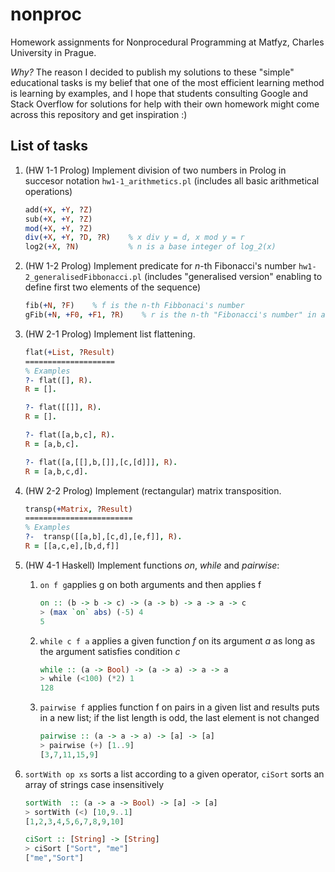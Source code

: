 # nonproc
Homework assignments for Nonprocedural Programming at Matfyz, Charles University in Prague.

*Why?* The reason I decided to publish my solutions to these "simple" educational tasks is my belief that one of the most efficient learning method is learning by examples, and I hope that students consulting Google and Stack Overflow for solutions for help with their own homework might come across this repository and get inspiration :)

## List of tasks
1.	(HW 1-1 Prolog) Implement division of two numbers in Prolog in succesor notation
	`hw1-1_arithmetics.pl` (includes all basic arithmetical operations)
	```prolog
	add(+X, +Y, ?Z)
	sub(+X, +Y, ?Z)
	mod(+X, +Y, ?Z)
	div(+X, +Y, ?D, ?R)    % x div y = d, x mod y = r
	log2(+X, ?N)           % n is a base integer of log_2(x)
	```
	
1.	(HW 1-2 Prolog) Implement predicate for _n_-th Fibonacci's number
	`hw1-2_generalisedFibbonacci.pl` (includes "generalised version" enabling to define first two elements of the sequence)
	```prolog
	fib(+N, ?F)    % f is the n-th Fibbonaci's number
	gFib(+N, +F0, +F1, ?R)    % r is the n-th "Fibonacci's number" in a sequence starting with _f0_ and _f1_
	```
	
1.	(HW 2-1 Prolog) Implement list flattening.
	```prolog
	flat(+List, ?Result)
	====================
	% Examples
	?- flat([], R).
	R = [].

	?- flat([[]], R).
	R = [].
	
	?- flat([a,b,c], R).
	R = [a,b,c].
	
	?- flat([a,[[],b,[]],[c,[d]]], R).
	R = [a,b,c,d].
	```
	
1.	(HW 2-2 Prolog) Implement (rectangular) matrix transposition.
	```prolog
	transp(+Matrix, ?Result)
	========================
	% Examples
	?-  transp([[a,b],[c,d],[e,f]], R).
	R = [[a,c,e],[b,d,f]]
	```
		
1.	(HW 4-1 Haskell) Implement functions *on*, *while* and *pairwise*:
	1.	`on f g`applies g on both arguments and then applies f
		```haskell
		on :: (b -> b -> c) -> (a -> b) -> a -> a -> c
		> (max `on` abs) (-5) 4
		5
		```
	1.	`while c f a` applies a given function *f* on its argument *a* as long as the argument satisfies condition *c*

		```haskell
		while :: (a -> Bool) -> (a -> a) -> a -> a
		> while (<100) (*2) 1
		128
		```
	1.	`pairwise f` applies function f on pairs in a given list and results puts in a new list;
		if the list length is odd, the last element is not changed

		```haskell
		pairwise :: (a -> a -> a) -> [a] -> [a]
		> pairwise (+) [1..9]
		[3,7,11,15,9]
		```
1.	`sortWith op xs` sorts a list according to a given operator, `ciSort` sorts an array of strings case insensitively

	```haskell
	sortWith  :: (a -> a -> Bool) -> [a] -> [a]
	> sortWith (<) [10,9..1]
	[1,2,3,4,5,6,7,8,9,10]
	
	ciSort :: [String] -> [String]
	> ciSort ["Sort", "me"]
	["me","Sort"]
	```
